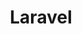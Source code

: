 ---
title: "Laravel"
img: "https://upload.wikimedia.org/wikipedia/commons/thumb/9/9a/Laravel.svg/1200px-Laravel.svg.png"
link: "https://laravel.com/"
---
